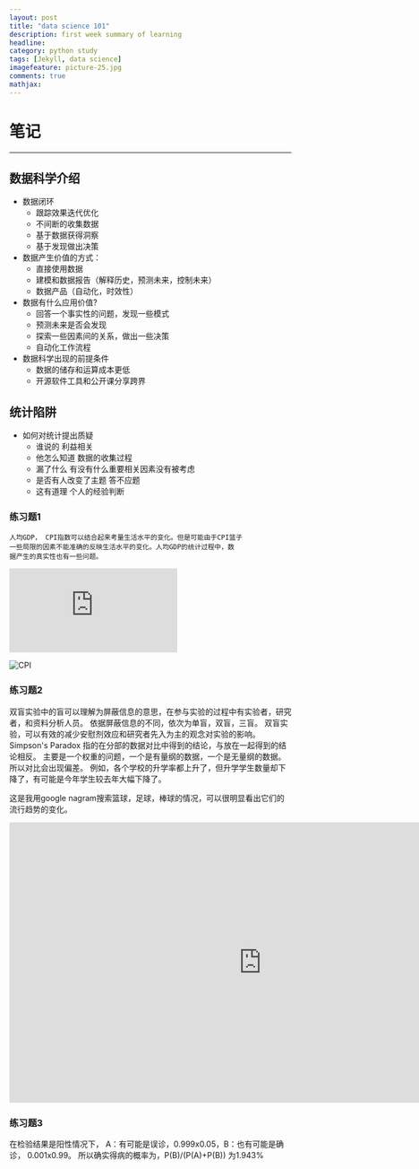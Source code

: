 ```yaml
---
layout: post
title: "data science 101"
description: first week summary of learning
headline: 
category: python study
tags: [Jekyll, data science]
imagefeature: picture-25.jpg
comments: true
mathjax: 
---
```

# 笔记
---
## 数据科学介绍
- 数据闭环
  * 跟踪效果迭代优化
  * 不间断的收集数据
  * 基于数据获得洞察
  * 基于发现做出决策
- 数据产生价值的方式：
   + 直接使用数据
   + 建模和数据报告（解释历史，预测未来，控制未来）
   + 数据产品（自动化，时效性）
- 数据有什么应用价值?
   + 回答一个事实性的问题，发现一些模式
   + 预测未来是否会发现
   + 探索一些因素间的关系，做出一些决策
   + 自动化工作流程
- 数据科学出现的前提条件
  + 数据的储存和运算成本更低
  + 开源软件工具和公开课分享跨界
## 统计陷阱
- 如何对统计提出质疑
  + 谁说的 利益相关
  + 他怎么知道 数据的收集过程
  + 漏了什么 有没有什么重要相关因素没有被考虑
  + 是否有人改变了主题 答不应题
  + 这有道理 个人的经验判断

### 练习题1
    人均GDP， CPI指数可以结合起来考量生活水平的变化。但是可能由于CPI篮子
    一些局限的因素不能准确的反映生活水平的变化。人均GDP的统计过程中，数
    据产生的真实性也有一些问题。  

![人均GDP](http://s1149.photobucket.com/user/TyrionXu/media/tuchuang/QQ20160905110125_zpsengfxlam.png.html)

![CPI](http://i1149.photobucket.com/albums/o600/TyrionXu/tuchuang/QQ20160905111243_zpscx2tkty8.png)

### 练习题2
   双盲实验中的盲可以理解为屏蔽信息的意思，在参与实验的过程中有实验者，研究者，和资料分析人员。 依据屏蔽信息的不同，依次为单盲，双盲，三盲。 双盲实验，可以有效的减少安慰剂效应和研究者先入为主的观念对实验的影响。
   Simpson's Paradox  指的在分部的数据对比中得到的结论，与放在一起得到的结论相反。 主要是一个权重的问题，一个是有量纲的数据，一个是无量纲的数据。所以对比会出现偏差。
   例如，各个学校的升学率都上升了，但升学学生数量却下降了，有可能是今年学生较去年大幅下降了。

   这是我用google nagram搜索篮球，足球，棒球的情况，可以很明显看出它们的流行趋势的变化。
   <iframe name="ngram_chart" src="https://books.google.com/ngrams/interactive_chart?content=football%2C+basketball%2C+baseball&year_start=1800&year_end=2000&corpus=15&smoothing=3&share=&direct_url=t1%3B%2Cfootball%3B%2Cc0%3B.t1%3B%2Cbasketball%3B%2Cc0%3B.t1%3B%2Cbaseball%3B%2Cc0" width=900 height=500 marginwidth=0 marginheight=0 hspace=0 vspace=0 frameborder=0 scrolling=no></iframe>

### 练习题3
   在检验结果是阳性情况下， A：有可能是误诊，0.999x0.05，B：也有可能是确诊， 0.001x0.99。
   所以确实得病的概率为，P(B)/(P(A)+P(B)) 为1.943%

